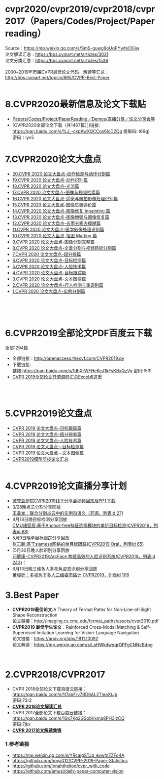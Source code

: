 # cvpr2020/cvpr2019/cvpr2018/cvpr2017（Papers/Codes/Project/Paper reading）
Source：https://mp.weixin.qq.com/s/SmS-guwg6oUqPYwfeC6iiw<br>
论文解读汇总：https://bbs.cvmart.net/articles/3031 <br>
论文分类汇总：https://bbs.cvmart.net/articles/1538<br><br>
2000~2019年历届CVPR最佳论文代码，解读等汇总：http://bbs.cvmart.net/topics/665/CVPR-Best-Paper<br>
<br>

# 8.CVPR2020最新信息及论文下载贴
* [Papers/Codes/Project/PaperReading／Demos/直播分享／论文分享会等](https://github.com/extreme-assistant/cvpr2020/blob/master/CVPR2020.md#cvpr2020最新信息及论文下载贴paperscodesprojectpaperreadingdemos直播分享论文分享会等)<br>
* [CVPR2020全部论文下载（共1467篇）](链接: https://pan.baidu.com/s/1LJ_-ckpKwXQCCgx6IcDZQg 提取码: t69g)<br>
密码：lyv5


# 7.CVPR2020论文大盘点<br>
*   [20.CVPR 2020 论文大盘点-动作检测与动作分割篇](https://bbs.cvmart.net/topics/3028)<br>
*   [19.CVPR 2020 论文大盘点-动作识别篇](https://bbs.cvmart.net/topics/3000)<br>
*   [18.CVPR 2020 论文大盘点-光流篇](https://bbs.cvmart.net/topics/2992)<br>
*   [17.CVPR 2020 论文大盘点-图像与视频检索篇](https://bbs.cvmart.net/topics/2964)<br>
*   [16.CVPR 2020 论文大盘点-遥感与航拍影像处理识别篇](https://bbs.cvmart.net/topics/2953)<br>
*   [15.CVPR 2020 论文大盘点-图像质量评价篇](https://bbs.cvmart.net/topics/2923)<br>
*   [14.CVPR 2020 论文大盘点-图像修复 Inpainting 篇](https://bbs.cvmart.net/topics/2903) <br>
*   [13.CVPR 2020 论文大盘点-图像增强与图像恢复篇](https://bbs.cvmart.net/topics/2902)<br>
*   [12.CVPR 2020 论文大盘点-去雨去雾去模糊篇](https://bbs.cvmart.net/topics/2876)<br>
*   [11.CVPR 2020 论文大盘点-医学影像处理识别篇](https://bbs.cvmart.net/topics/2855)<br>
*   [10.CVPR 2020 论文大盘点-抠图 Matting 篇](https://bbs.cvmart.net/topics/2854)<br>
*   [9.CVPR 2020 论文大盘点-图像分割完整篇](https://bbs.cvmart.net/topics/2829)<br>
*   [8.CVPR 2020 论文大盘点-全景分割与视频目标分割篇](https://bbs.cvmart.net/topics/2818)<br>
*   [7.CVPR 2020 论文大盘点-超分辨篇](https://bbs.cvmart.net/topics/2725)<br>
*   [6.CVPR 2020 论文大盘点-目标检测篇](https://bbs.cvmart.net/topics/2732)<br>
*   [5.CVPR 2020 论文大盘点-人脸技术篇](https://bbs.cvmart.net/topics/2720 )<br>
*   [4.CVPR 2020 论文大盘点-目标跟踪篇](https://bbs.cvmart.net/topics/2733 )<br>
*   [3.CVPR 2020 论文大盘点-文本图像篇](https://bbs.cvmart.net/topics/2778 )<br>
*   [2.CVPR 2020 论文大盘点-行人检测与重识别篇](https://bbs.cvmart.net/topics/2751)<br>
*   [1.CVPR 2020 论文大盘点-实例分割篇](https://bbs.cvmart.net/topics/2806)<br><br>


<br><br>

# 6.CVPR2019全部论文PDF百度云下载<br>

全部1294篇<br>

* 全部链接：http://openaccess.thecvf.com/CVPR2019.py <br>
* 下载链接:<br>
链接:https://pan.baidu.com/s/1dhXrWFHeKeJ1kFsKBxQzVg  密码:f53l
* [CVPR 2019全部论文开源源码汇总Excel点这里](https://github.com/extreme-assistant/cvpr2019/blob/master/cvpr_2019_githublinks.csv)

<br><br>
# 5.CVPR2019论文盘点<br>
* [CVPR 2019 论文大盘点-目标跟踪篇](http://bbs.cvmart.net/articles/523/cvpr-2019-lun-wen-da-pan-dian-mu-biao-gen-zong-pian)<br>
* [CVPR 2019 论文大盘点-超分辨率篇](http://bbs.cvmart.net/topics/452/cvpr-2019-lun-wen-da-pan-dian-chao-fen-bian-lv-pian)<br>
* [CVPR 2019 论文大盘点-人脸技术篇](http://bbs.cvmart.net/topics/451/cvpr-2019-lun-wen-da-pan-dian-ren-lian-ji-shu-pian)<br>
* [CVPR 2019 论文大盘点—目标检测篇](https://mp.weixin.qq.com/s/l8Cfi3CIt2gqVC9i3LV6hw)<br>
* [CVPR 2019 论文大盘点—文本图像篇](http://bbs.cvmart.net/topics/535/CVPR2019-Text)<br>
* [CVPR2019模型剪枝论文汇总](http://bbs.cvmart.net/topics/464/cvpr-2019-gong-bu-mo-xing-jian-zhi-lun-wen-hui-zong)<br><br>


# 4.CVPR2019论文直播分享计划<br>
* [微软亚研院CVPR2019线下分享会视频回放及PPT下载](http://bbs.cvmart.net/topics/609/CVPR-2019)
* 3/28晚点云分割分享回放<br>[王鑫龙：联合分割点云中的实例和语义（开源，列表id 27)](<http://bbs.cvmart.net/topics/351/%E8%81%94%E5%90%88%E5%88%86%E5%89%B2%E7%82%B9%E4%BA%91%E4%B8%AD%E7%9A%84%E5%AE%9E%E4%BE%8B%E5%92%8C%E8%AF%AD%E4%B9%89>)<br>
* 4月18日晚目标检测分享回放<br>
[CMU诸宸辰:基于Anchor-free特征选择模块的单阶目标检测(CVPR2019，列表id 88)](https://mp.weixin.qq.com/s/CvzFG63c1bTuWFSIzNSxBA) <br>
* 5月9日晚单目标跟踪分享回放<br>[张志鹏:基于siamese网络的单目标跟踪(CVPR2019 Oral，列表id 65)](https://mp.weixin.qq.com/s/3vlVXQDh6ou8Gdhg4xY2Tg)<br>
* [5月30日晚人脸识别分享回放<br>[邓健康-CVPR2019:ArcFace 构建高效的人脸识别系统(CVPR2019，列表id 243)](https://mp.weixin.qq.com/s/SIHFTbDc_XjbfYfpgwNYeQ)：<br>
* 6月13日晚三维多人多视角姿态识别分享回放<br>
[董峻廷：多视角下多人三维姿态估计 CVPR2019，列表id 106](https://mp.weixin.qq.com/s/Td510LMs3UWV_8d5kDgFYw)<br>



# 3.Best Paper<br>
*  **CVPR2019最佳论文**:A Theory of Fermat Paths for Non-Line-of-Sight Shape Reconstruction<br>
论文链接：http://imaging.cs.cmu.edu/fermat_paths/assets/cvpr2019.pdf<br> 
*  **CVPR2019 最佳学生论文**：Reinforced Cross-Modal Matching & Self-Supervised Imitation Learning for Vision-Language Navigation<br>
论文链接：https://arxiv.org/abs/1811.10092<br>
论文解读：https://mp.weixin.qq.com/s/LsHWkdwqqrOPFgCNNcBdpg
<br>

# 2.CVPR2018/CVPR2017<br>
* CVPR 2018全部论文下载百度云链接：https://pan.baidu.com/s/1t7abFrv7BD6AL2TIeaXtJg <br> 密码:72r2
* [**CVPR 2018论文解读汇总**](http://bbs.cvmart.net/articles/56/cvpr-2018-lun-wen-jie-du-ji-jin-190326-geng-xin)
* CVPR 2017全部论文下载百度云链接：https://pan.baidu.com/s/1Gx7Kg2GSobVxmq8PH3lzCQ <br> 密码:7jkx
* [**CVPR 2017论文解读集锦**](https://zhuanlan.zhihu.com/p/27651707)


### 1.参考链接<br>
* https://mp.weixin.qq.com/s/YRcajgSTJq_evwtn7ZFo4A <br>
* https://github.com/hoya012/CVPR-2019-Paper-Statistics <br>
* https://github.com/jonahthelion/cvpr_with_code <br>
* https://github.com/amusi/daily-paper-computer-vision<br><br>




